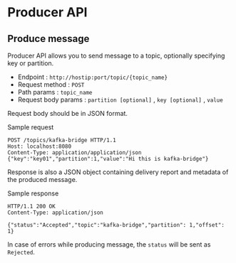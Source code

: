 # Producer API

## Produce message

Producer API allows you to send message to a topic, optionally specifying key or partition.

* Endpoint : `http://hostip:port/topic/{topic_name}`
* Request method : `POST`
* Path params : `topic_name`
* Request body params : `partition [optional]` , `key [optional]` , `value`

Request body should be in JSON format.

Sample request

```
POST /topics/kafka-bridge HTTP/1.1
Host: localhost:8080
Content-Type: application/application/json
{"key":"key01","partition":1,"value":"Hi this is kafka-bridge"}
```

Response is also a JSON object containing delivery report and metadata of the produced message.

Sample response

```
HTTP/1.1 200 OK
Content-Type: application/json

{"status":"Accepted","topic":"kafka-bridge","partition": 1,"offset": 1}
```

In case of errors while producing message, the `status` will be sent as `Rejected`.
